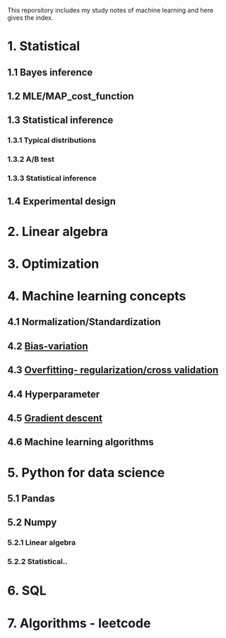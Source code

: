 This reporsitory includes my study notes of machine learning and here gives the index.

# 1. Statistical
## 1.1 Bayes inference
## 1.2 MLE/MAP_cost_function
## 1.3 Statistical inference
### 1.3.1 Typical distributions
### 1.3.2 A/B test
### 1.3.3 Statistical inference
## 1.4 Experimental design
# 2. Linear algebra
# 3. Optimization
# 4. Machine learning concepts
## 4.1 Normalization/Standardization
## 4.2 [Bias-variation](https://github.com/yz599/2020_2/blob/master/2020/Machine%20learning/ML_concepts.md)
## 4.3 [Overfitting- regularization/cross validation](https://github.com/yz599/2020_2/blob/master/2020/Machine%20learning/ML_concepts.md)
## 4.4 Hyperparameter
## 4.5 [Gradient descent](https://github.com/yz599/2020_2/blob/master/2020/Machine%20learning/ML_concepts.md)
## 4.6 Machine learning algorithms
# 5. Python for data science
## 5.1 Pandas
## 5.2 Numpy
### 5.2.1 Linear algebra
### 5.2.2 Statistical..

# 6. SQL
# 7. Algorithms - leetcode